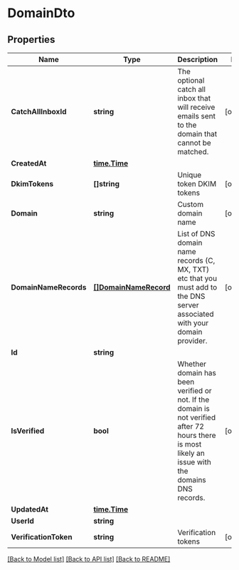 # DomainDto

## Properties

Name | Type | Description | Notes
------------ | ------------- | ------------- | -------------
**CatchAllInboxId** | **string** | The optional catch all inbox that will receive emails sent to the domain that cannot be matched. | [optional] 
**CreatedAt** | [**time.Time**](time.Time) |  | 
**DkimTokens** | **[]string** | Unique token DKIM tokens | [optional] 
**Domain** | **string** | Custom domain name | [optional] 
**DomainNameRecords** | [**[]DomainNameRecord**](DomainNameRecord) | List of DNS domain name records (C, MX, TXT) etc that you must add to the DNS server associated with your domain provider. | [optional] 
**Id** | **string** |  | 
**IsVerified** | **bool** | Whether domain has been verified or not. If the domain is not verified after 72 hours there is most likely an issue with the domains DNS records. | [optional] 
**UpdatedAt** | [**time.Time**](time.Time) |  | 
**UserId** | **string** |  | 
**VerificationToken** | **string** | Verification tokens | [optional] 

[[Back to Model list]](../README#documentation-for-models) [[Back to API list]](../README#documentation-for-api-endpoints) [[Back to README]](../README)


